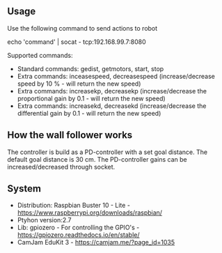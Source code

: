 Usage
-

Use the following command to send actions to robot

echo 'command' | socat - tcp:192.168.99.7:8080

Supported commands:
- Standard commands: gedist, getmotors, start, stop 
- Extra commands: inceasespeed, decreasespeed (increase/decrease speed by 10 % - will return the new speed) 
- Extra commands: increasekp, decreasekp (increase/decrease the proportional gain by 0.1 - will return the new speed) 
- Extra commands: increasekd, decreasekd (increase/decrease the differential gain by 0.1 - will return the new speed)


How the wall follower works
-
The controller is build as a PD-controller with a set goal distance. The default goal distance is 30 cm. 
The PD-controller gains can be increased/decreased through socket.  


System
-
- Distribution: Raspbian Buster 10 - Lite - https://www.raspberrypi.org/downloads/raspbian/
- Ptyhon version:2.7 
- Lib: gpiozero - For controlling the GPIO's - https://gpiozero.readthedocs.io/en/stable/
- CamJam EduKit 3 - https://camjam.me/?page_id=1035
